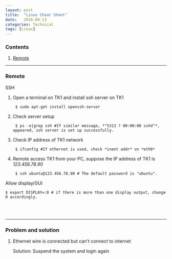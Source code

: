 ```yaml
---
layout: post
title:  "Linux Cheat Sheet"
date:   2016-09-13
categories: Technical
tags: [Linux]
---
```


### Contents
1. [Remote](#Remote)

___

<a name = "Remote"></a>
### Remote

SSH

1. Open a terminal on TK1 and install ssh server on TK1 

		$ sudo apt-get install openssh-server

2. Check server setup

    	$ ps -e|grep ssh #If similar message, *"5313 ? 00:00:00 sshd"*, appeared, ssh server is set up successfully.

3. Check IP address of TK1 network

		$ ifconfig #If ethernet is used, check *inent addr* on *eth0*

4. Remote access TK1 from your PC, suppose the IP address of TK1 is *123.456.78.90*

		$ ssh ubuntu@123.456.78.90 # The default password is "ubuntu".

Allow display/GUI

	$ export DISPLAY=:0 # if there is more than one display output, change 0 accordingly.

<br></br>
___

### Problem and solution

1. Ethernet wire is connected but can't connect to internet

    Solution:
    Suspend the system and login again